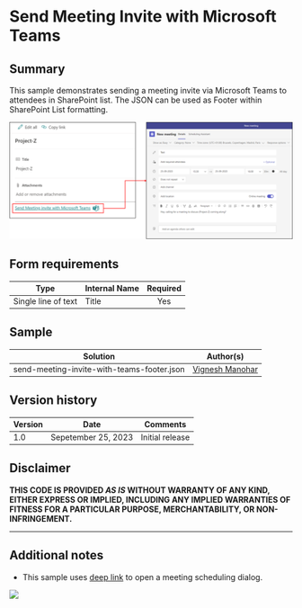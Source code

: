 # Send Meeting Invite with Microsoft Teams

## Summary

This sample demonstrates sending a meeting invite via Microsoft Teams to attendees in SharePoint list. The JSON can be used as Footer within SharePoint List formatting.

![screenshot of the sample](./assets/screenshot.png)

## Form requirements

|Type                   |Internal Name|Required|
|-----------------------|-------------|:------:|
|Single line of text    |Title        |Yes     |

## Sample

Solution|Author(s)
--------|---------
send-meeting-invite-with-teams-footer.json | [Vignesh Manohar](https://github.com/VigneshManohar)

## Version history

Version |Date             |Comments
--------|-----------------|--------
1.0     |Sepetember 25, 2023 |Initial release

## Disclaimer

**THIS CODE IS PROVIDED *AS IS* WITHOUT WARRANTY OF ANY KIND, EITHER EXPRESS OR IMPLIED, INCLUDING ANY IMPLIED WARRANTIES OF FITNESS FOR A PARTICULAR PURPOSE, MERCHANTABILITY, OR NON-INFRINGEMENT.**

---

## Additional notes

- This sample uses [deep link](https://learn.microsoft.com/microsoftteams/platform/concepts/build-and-test/deep-link-workflow?tabs=teamsjs-v2#deep-link-to-open-a-meeting-scheduling-dialog
) to open a meeting scheduling dialog.

<img src="https://pnptelemetry.azurewebsites.net/list-formatting/form-samples/send-meeting-invite-with-teams-footer" />
